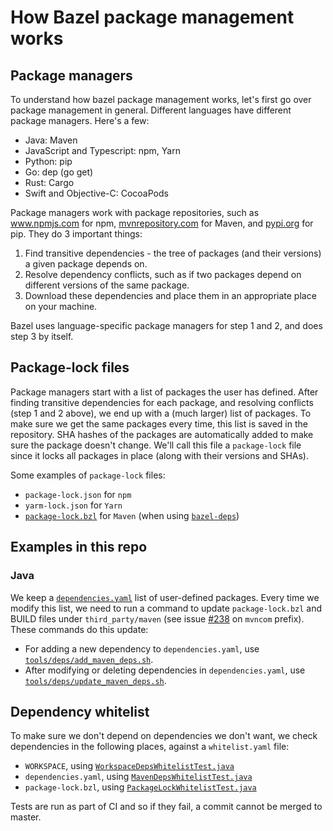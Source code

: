# How Bazel package management works

## Package managers

To understand how bazel package management works, let's first go over package management in general.
Different languages have different package managers. Here's a few:
* Java: Maven
* JavaScript and Typescript: npm, Yarn
* Python: pip
* Go: dep (go get)
* Rust: Cargo
* Swift and Objective-C: CocoaPods

Package managers work with package repositories, such as www.npmjs.com for npm, [mvnrepository.com](https://mvnrepository.com) for Maven, and [pypi.org](https://pypi.org) for pip. They do 3 important things:
1. Find transitive dependencies - the tree of packages (and their versions) a given package depends on.
2. Resolve dependency conflicts, such as if two packages depend on different versions of the same package.
3. Download these dependencies and place them in an appropriate place on your machine.

Bazel uses language-specific package managers for step 1 and 2, and does step 3 by itself.


## Package-lock files

Package managers start with a list of packages the user has defined. After finding transitive dependencies for each package, and resolving conflicts (step 1 and 2 above), we end up with a (much larger) list of packages. To make sure we get the same packages every time, this list is saved in the repository. SHA hashes of the packages are automatically added to make sure the package doesn't change. We'll call this file a `package-lock` file since it locks all packages in place (along with their versions and SHAs).

Some examples of `package-lock` files:
* `package-lock.json` for `npm`
* `yarm-lock.json` for `Yarn`
* [`package-lock.bzl`](https://github.com/google/startup-os/blob/master/third_party/maven/package-lock.bzl) for `Maven` (when using [`bazel-deps`](https://github.com/google/startup-os/blob/161921a280429f7b5a03e6f432159ff167903dcc/WORKSPACE#L7-L11))


## Examples in this repo

### Java
We keep a [`dependencies.yaml`](https://github.com/google/startup-os/blob/master/dependencies.yaml) list of user-defined packages. Every time we modify this list, we need to run a command to update `package-lock.bzl` and BUILD files under `third_party/maven` (see issue [#238](https://github.com/google/startup-os/issues/238) on `mvncom` prefix). These commands do this update:
* For adding a new dependency to `dependencies.yaml`, use [`tools/deps/add_maven_deps.sh`](https://github.com/google/startup-os/tree/master/tools/deps/add_maven_dep.sh).
* After modifying or deleting dependencies in `dependencies.yaml`, use [`tools/deps/update_maven_deps.sh`](https://github.com/google/startup-os/tree/master/tools/deps/update_maven_dep.sh).

## Dependency whitelist

To make sure we don't depend on dependencies we don't want, we check dependencies in the following places, against a `whitelist.yaml` file:
* `WORKSPACE`, using [`WorkspaceDepsWhitelistTest.java`](https://github.com/google/startup-os/blob/master/tools/deps/WorkspaceDepsWhitelistTest.java)
* `dependencies.yaml`, using [`MavenDepsWhitelistTest.java`](https://github.com/google/startup-os/blob/master/tools/deps/MavenDepsWhitelistTest.java)
* `package-lock.bzl`, using [`PackageLockWhitelistTest.java`](https://github.com/google/startup-os/blob/master/tools/deps/PackageLockWhitelistTest.java)

Tests are run as part of CI and so if they fail, a commit cannot be merged to master.
